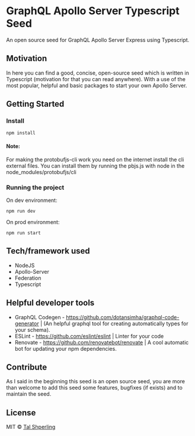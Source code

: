 # GraphQL Apollo Server Typescript Seed
An open source seed for GraphQL Apollo Server Express using Typescript.

## Motivation
In here you can find a good, concise, open-source seed which is written in Typescript (motivation for that you can read anywhere).
With a use of the most popular, helpful and basic packages to start your own Apollo Server.

## Getting Started
### Install
```node
npm install  
```

#### Note: 
For making the protobufjs-cli work you need on the internet install the cli external files.
You can install them by running the pbjs.js with node in the node_modules/protobufjs/cli

 
### Running the project
On dev environment:
```
npm run dev
```
On prod environment: 
```
npm run start
```

## Tech/framework used
* NodeJS
* Apollo-Server
* Federation
* Typescript

## Helpful developer tools
* GraphQL Codegen - https://github.com/dotansimha/graphql-code-generator | (An helpful graphql tool for creating automatically types for your schema).
* ESLint - https://github.com/eslint/eslint | Linter for your code 
* Renovate - https://github.com/renovatebot/renovate | A cool automatic bot for updating your npm dependencies.


## Contribute
As I said in the beginning this seed is an open source seed, you are more than welcome to add this seed some features, bugfixes (if exists) and to maintain the seed.

## License
MIT © [Tal Shperling]()